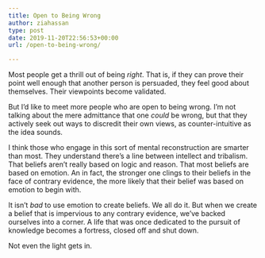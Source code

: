 ```yaml
---
title: Open to Being Wrong
author: ziahassan
type: post
date: 2019-11-20T22:56:53+00:00
url: /open-to-being-wrong/

---
```

Most people get a thrill out of being _right_. That is, if they can prove their point well enough that another person is persuaded, they feel good about themselves. Their viewpoints become validated. 

But I’d like to meet more people who are open to being wrong. I’m not talking about the mere admittance that one _could_ be wrong, but that they actively seek out ways to discredit their own views, as counter-intuitive as the idea sounds.

I think those who engage in this sort of mental reconstruction are smarter than most. They understand there’s a line between intellect and tribalism. That beliefs aren’t really based on logic and reason. That most beliefs are based on emotion. An in fact, the stronger one clings to their beliefs in the face of contrary evidence, the more likely that their belief was based on emotion to begin with.

It isn’t _bad_ to use emotion to create beliefs. We all do it. But when we create a belief that is impervious to any contrary evidence, we’ve backed ourselves into a corner. A life that was once dedicated to the pursuit of knowledge becomes a fortress, closed off and shut down.

Not even the light gets in.